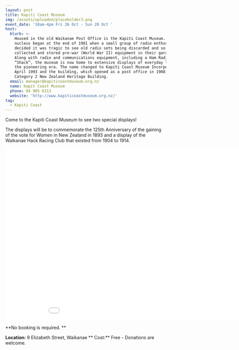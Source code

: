 ```yaml
---
layout: post
title: Kapiti Coast Museum
img: /assets/uploaded/placeholder3.png
event_date: '10am-4pm Fri 26 Oct - Sun 28 Oct '
host:
  blurb: >-
    Housed in the old Waikanae Post Office is the Kapiti Coast Museum. Its
    nucleus began at the end of 1981 when a small group of radio enthusiasts
    decided it was tragic to see old radio sets being discarded and so they
    collected and stored pre-war (World War II) equipment in their garages.
    Along with radio and communications equipment, including a Ham Radio
    “Shack”, the museum is now home to extensive displays of everyday life from
    the pioneering era. The name changed to Kapiti Coast Museum Incorporated in
    April 1993 and the building, which opened as a post office in 1908, is now a
    Category 2 New Zealand Heritage Building.
  email: manager@kapiticoastmuseum.org.nz
  name: Kapit Coast Museum
  phone: 04 905 6313
  website: 'http://www.kapiticoastmuseum.org.nz/'
tag:
  - Kapiti Coast
---
```

Come to the Kapiti Coast Museum to see two special displays!

The displays will be to commemorate the 125th Anniversary of the gaining of the vote for Women in New Zealand in 1893 and a display of the Waikanae Hack Racing Club that existed from 1904 to 1914.

<iframe style="width: 100vw; height: 56.25vw;" src="//www.youtube.com/embed/dQw4w9WgXcQ" frameborder="0" allowfullscreen></iframe>

**No booking is required. **

**Location:** 9 Elizabeth Street, Waikanae **
Cost:** Free - Donations are welcome.
